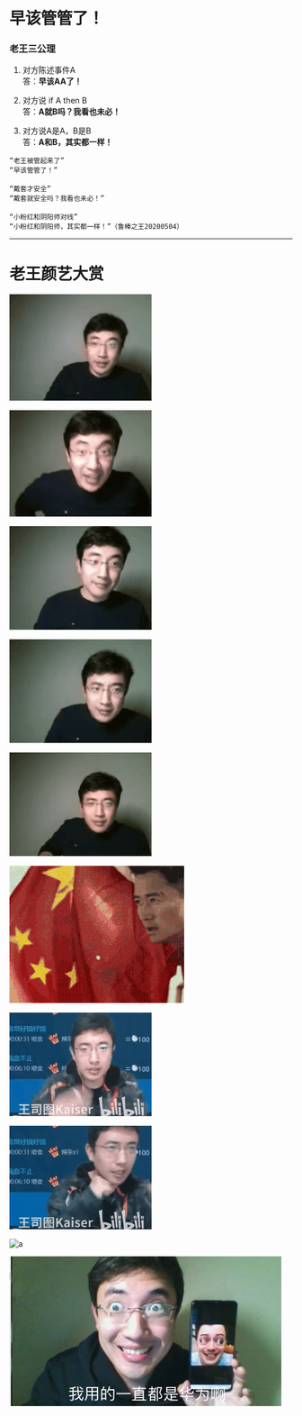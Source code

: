 # 早该管管了！


### 老王三公理
1. 对方陈述事件A   
答：**早该AA了！** 

2. 对方说 if A then B  
答：**A就B吗？我看也未必！** 

3. 对方说A是A，B是B  
答：**A和B，其实都一样！** 

```
“老王被管起来了”  
“早该管管了！”

“戴套才安全”  
“戴套就安全吗？我看也未必！”

“小粉红和阴阳师对线”  
“小粉红和阴阳师，其实都一样！”（鲁棒之王20200504）
```

----------------------------------
<!---
### 不知道xiao

```
以前说“难得糊涂”，但糊涂给人感觉是博弈中选择了劣势策略，至少有一个博弈的过程，这就容易破坏安定团结大好局面。

还是大咕咕咕鸡的“假装不知道”比较好，假装不知道，也就没有博弈了，岁月静好就一定要实现。 （鲁棒之王20200526）
```

----------------------------------
--->

# 老王颜艺大赏
![a](./老王颜艺/感恩.gif "感恩")


![a](./老王颜艺/握拳.gif "握拳")


![a](./老王颜艺/摇头.gif "摇头")


![a](./老王颜艺/这就是.gif "这就是")


![a](./老王颜艺/敬礼.gif "salute")


![a](./老王颜艺/吴京敬礼.gif "吴京salute")


![a](./老王颜艺/打拳1.gif "打拳1.gif")


![a](./老王颜艺/打拳2.gif "打拳2.gif")


![a](./老王颜艺/打拳3.gif "打拳3.gif")


![a](./老王颜艺/我一直用的都是华为啊.jpg "我一直用的都是华为啊.jpg")

